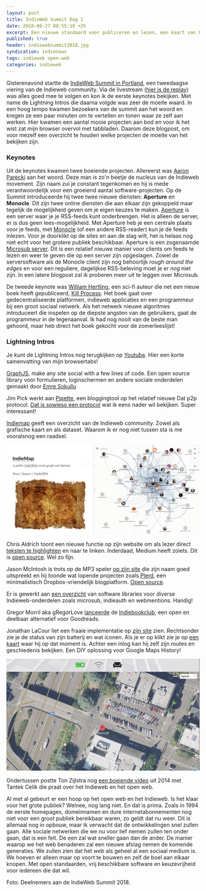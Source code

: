 ```yaml
---
layout: post
title: IndieWeb Summit Dag 1
date: 2018-06-27 08:55:19 +2h
excerpt: Een nieuwe standaard voor publiceren en lezen, een kaart van het indieweb en meer nieuwe ontwikkelingen
published: true
header: indiewebsummit2018.jpg
syndication: indienews
tags: indieweb open-web
categories: indieweb
---
```


Gisterenavond startte de [IndieWeb Summit in Portland](https://2018.indieweb.org/), een tweedaagse viering van de Indieweb community. Via de livestream ([hier is de replay](https://www.youtube.com/watch?v=k4a3rm_dagw)) was alles goed mee te volgen en kon ik de eerste keynotes bekijken. Met name de Lightning Intros die daarna volgde was zeer de moeite waard. In een hoog tempo kwamen bezoekers van de summit aan het woord en kregen ze een paar minuten om te vertellen en tonen waar ze zelf aan werken. Hier kwamen een aantal mooie projecten aan bod en voor ik het wist zat mijn browser overvol met tabbladen. Daarom deze blogpost, om voor mezelf een overzicht te houden welke projecten de moeite van het bekijken zijn. 

### Keynotes
Uit de keynotes kwamen twee boeiende projecten. Allereerst was [Aaron Parecki](https://aaronparecki.com/) aan het woord. Deze man is zo'n beetje de nucleus van de Indieweb movement. Zijn naam zul je constant tegenkomen en hij is mede verantwoordelijk voor een groeiend aantal software-projecten. Op de Summit introduceerde hij twee twee nieuwe diensten:
**Aperture** en **Monocle**. Dit zijn twee online diensten die aan elkaar zijn gekoppeld maar tegelijk de mogelijkheid geven om je eigen keuzes te maken. [Aperture](https://aperture.p3k.io/) is een server waar je je RSS-feeds kunt onderbrengen. Het is alleen de server, er is dus geen lees-mogelijkheid. Met Aperture heb je een centrale plaats voor je feeds, met [Monocle](https://monocle.p3k.io/) (of een andere RSS-reader) kun je de feeds inlezen. Voor je doorklikt op de sites en aan de slag wilt, het is helaas nog niet echt voor het grotere publiek beschikbaar. Aperture is een zogenaamde [Microsub server](https://indieweb.org/Microsub). Dit is een relatief nieuwe manier voor clients om feeds te lezen en weer te geven die op een server zijn opgeslagen. Zowel de serversoftware als de Monocle client zijn nog behoorlijk *rough around the edges* en voor een reguliere, dagelijkse RSS-beleving moet je er *nog* niet zijn. In een latere blogpost zal ik proberen meer uit te leggen over Microsub.

De tweede keynote was [William Hertling](http://www.williamhertling.com/), een sci-fi auteur die net een nieuw boek heeft gepubliceerd, [Kill Process](http://www.williamhertling.com/books/#kill-process). Het boek gaat over gedecentraliseerde platformen, indieweb applicaties en een programmeur bij een groot sociaal netwerk. Als het netwerk nieuwe algoritmes introduceert die inspelen op de diepste angsten van de gebruikers, gaat de programmeur in de tegenaanval. Ik had nog nooit van de beste man gehoord, maar heb direct het boek gekocht voor de zomerleeslijst!

### Lightning Intros

Je kunt de Lightning Intros nog terugkijken op [Youtube](https://youtu.be/k4a3rm_dagw?t=5662). Hier een korte samenvatting van mijn browsertabs!

[GraphJS](https://graphjs.com/), make any site social with a few lines of code. Een open source library voor formulieren, loginschermen en andere sociale onderdelen gemaakt door [Emre Sokullu](http://www.emresokullu.com/)

Jim Pick werkt aan [Pipette](https://pipette-dev-blog-jimpick.hashbase.io/), een bloggingtool op het relatief nieuwe Dat p2p protocol. [Dat is sowieso een protocol](https://electro.pizza/2017/09/beaker-dat/) wat ik eens nader wil bekijken. Super interessant!

[Indiemap](http://www.indiemap.org/) geeft een overzicht van de Indieweb community. Zowel als grafische kaart en als dataset. Waarom ik er nog niet tussen sta is me vooralsnog een raadsel.

![<>](/images/indiemap.jpg)

Chris Aldrich toont een nieuwe functie op zijn website om als lezer direct [teksten te highlighten](https://boffosocko.com/kind/highlight/) en naar te linken. Inderdaad, Medium heeft zoiets. Dit is [open source](https://indieweb.org/Post_Kinds_Plugin). Wel zo fijn. 

Jason McIntosh is trots op de MP3 speler [op zijn site](http://jmac.org/) die zijn naam goed uitspreekt en hij toonde wat lopende projecten zoals [Plerd](http://jmac.org/plerd/), een minimalistisch Dropbox-vriendelijk blogplatform. [Open source](https://github.com/jmacdotorg/plerd).

Er is gewerkt aan [een overzicht](https://indieweb.org/2018/indielib) van software libraries voor diverse Indieweb-onderdelen zoals microsub, indieauth en webmentions. Handig!

Gregor Morril aka gRegorLove [lanceerde](https://gregorlove.com/) de [Indiebookclub](https://indiebookclub.biz/), een open en deelbaar alternatief voor Goodreads.

Jonathan LaCour liet een fraaie implementatie op [zijn site](https://cleverdevil.io/) zien. Rechtsonder zie je de status van zijn batterij en wat iconen. Als je er op klikt zie je op [een kaart](https://cleverdevil.io/now) waar hij op dat moment is. Achter een inlog kan hij zelf zijn routes en geschiedenis bekijken. Een DIY oplossing voor Google Maps History!

![<>](/images/cleverdevil.jpg)

Ondertussen postte Ton Zijlstra nog [een boeiende video](https://www.zylstra.org/blog/2018/06/spending-a-morning-on-the-indie-web/) uit 2014 met Tantek Celik die praat over het Indieweb en het open web. 

Al met al gebeurt er een hoop op het open web en het Indieweb. Is het klaar voor het grote publiek? Welnee, nog lang niet. En dat is prima. Zoals in 1994 de eerste homepages, domeinnamen en dure internetabonnementen nog niet voor een groot publiek bereikbaar waren, zo geldt dat nu weer. Dit is allemaal nog in opbouw, maar ik verwacht dat de ontwikkelingen snel zullen gaan. Alle sociale netwerken die we nu voor lief nemen zullen ten onder gaan, dat is een feit. De een zal wat sneller gaan dan de ander. De manier waarop we het web benaderen zal een nieuwe afslag nemen de komende generaties. We zullen zien dat het *web* als geheel al een sociaal medium is. We hoeven er alleen maar op voort te bouwen en zelf de boel aan elkaar knopen. Met open standaarden, vrij beschikbare software en keuzevrijheid voor iedereen die dat wil. 

Foto: Deelnemers aan de IndieWeb Summit 2018.





